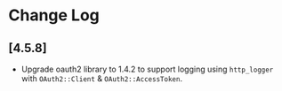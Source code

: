 # Change Log

## [4.5.8]

- Upgrade oauth2 library to 1.4.2 to support logging using `http_logger` with `OAuth2::Client` & `OAuth2::AccessToken`.
